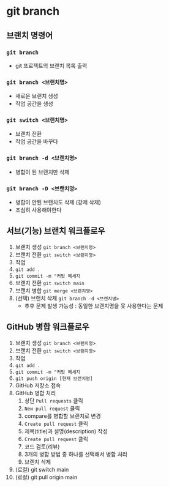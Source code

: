 # git branch

## 브랜치 명령어

### `git branch`

- git 프로젝트의 브랜치 목록 출력

### `git branch <브랜치명>`

- 새로운 브랜치 생성
- 작업 공간을 생성

### `git switch <브랜치명>`

- 브랜치 전환
- 작업 공간을 바꾸다

### `git branch -d <브랜치명>`

- 병합이 된 브랜치만 삭제

### `git branch -D <브랜치명>`

- 병합이 안된 브랜치도 삭제 (강제 삭제)
- 조심히 사용해야한다

## 서브(기능) 브랜치 워크플로우

1. 브랜치 생성 `git branch <브랜치명>`
2. 브랜치 전환 `git switch <브랜치명>`
3. 작업
4. `git add . `
5. `git commit -m "커밋 메세지`
6. 브랜치 전환 `git switch main`
7. 브랜치 병합 `git merge <브랜치명>`
8. (선택) 브랜치 삭제 `git branch -d <브랜치명>`
   - 추후 문제 발생 가능성 : 동일한 브랜치명을 못 사용한다는 문제

## GitHub 병합 워크플로우

1. 브랜치 생성 `git branch <브랜치명>`
2. 브랜치 전환 `git switch <브랜치명>`
3. 작업
4. `git add . `
5. `git commit -m "커밋 메세지`
6. `git push origin [현재 브랜치명]`
7. GitHub 저장소 접속
8. GitHub 병합 처리
   1. 상단 `Pull requests` 클릭
   2. `New pull request` 클릭
   3. compare를 병합할 브랜치로 변경
   4. `Create pull request` 클릭
   5. 제목(title)과 설명(description) 작성
   6. `Create pull request` 클릭
   7. 코드 검토(리뷰)
   8. 3개의 병합 방법 중 하나를 선택해서 병합 처리
   9. 브랜치 삭제
9. (로컬) git switch main
10. (로컬) git pull origin main
